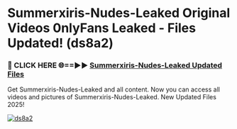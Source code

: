 # Summerxiris-Nudes-Leaked Original Videos 0nlyFans Leaked - Files Updated! (ds8a2)

<h3>🔴 CLICK HERE 🌐==►► <a href="https://tinyurl.com/yrmya6cz" rel="nofollow">Summerxiris-Nudes-Leaked Updated Files</a></h3>

Get Summerxiris-Nudes-Leaked and all content. Now you can access all videos and pictures of Summerxiris-Nudes-Leaked. New Updated Files 2025!

[![ds8a2](https://i.imgur.com/FMdXYCs.gif)](https://tinyurl.com/yrmya6cz)
